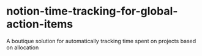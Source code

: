 # notion-time-tracking-for-global-action-items
A boutique solution for automatically tracking time spent on projects based on allocation
